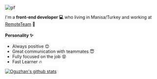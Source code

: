 ![gif](https://media.giphy.com/media/bcKmIWkUMCjVm/giphy.gif)

I'm a **front-end developer 💻** who living in Manisa/Turkey and working at [RemoteTeam](https://www.remoteteam.com) 🏢

#### Personality ✨
- Always positive 😊
- Great communication with teammates 😇
- Fully focused on the job 😵
- Fast Learner 🔥 

[![Oguzhan's github stats](https://github-readme-stats.vercel.app/api?username=oguzsh)](https://github.com/anuraghazra/github-readme-stats)
